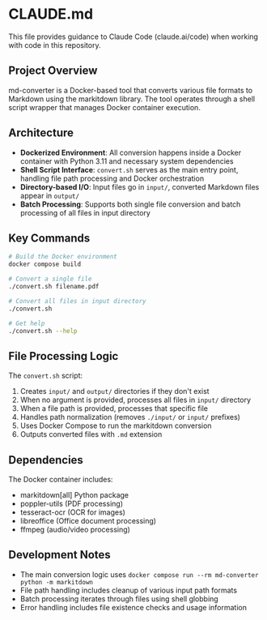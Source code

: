 # CLAUDE.md

This file provides guidance to Claude Code (claude.ai/code) when working with code in this repository.

## Project Overview

md-converter is a Docker-based tool that converts various file formats to Markdown using the markitdown library. The tool operates through a shell script wrapper that manages Docker container execution.

## Architecture

- **Dockerized Environment**: All conversion happens inside a Docker container with Python 3.11 and necessary system dependencies
- **Shell Script Interface**: `convert.sh` serves as the main entry point, handling file path processing and Docker orchestration
- **Directory-based I/O**: Input files go in `input/`, converted Markdown files appear in `output/`
- **Batch Processing**: Supports both single file conversion and batch processing of all files in input directory

## Key Commands

```bash
# Build the Docker environment
docker compose build

# Convert a single file
./convert.sh filename.pdf

# Convert all files in input directory
./convert.sh

# Get help
./convert.sh --help
```

## File Processing Logic

The `convert.sh` script:
1. Creates `input/` and `output/` directories if they don't exist
2. When no argument is provided, processes all files in `input/` directory
3. When a file path is provided, processes that specific file
4. Handles path normalization (removes `./input/` or `input/` prefixes)
5. Uses Docker Compose to run the markitdown conversion
6. Outputs converted files with `.md` extension

## Dependencies

The Docker container includes:
- markitdown[all] Python package
- poppler-utils (PDF processing)
- tesseract-ocr (OCR for images)
- libreoffice (Office document processing)
- ffmpeg (audio/video processing)

## Development Notes

- The main conversion logic uses `docker compose run --rm md-converter python -m markitdown`
- File path handling includes cleanup of various input path formats
- Batch processing iterates through files using shell globbing
- Error handling includes file existence checks and usage information